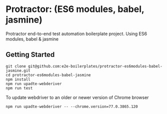 # Protractor: (ES6 modules, babel, jasmine)
Protractor end-to-end test automation boilerplate project. Using ES6 modules, babel &amp; jasmine

## Getting Started

    git clone git@github.com:e2e-boilerplates/protractor-es6modules-babel-jasmine.git
    cd protractor-es6modules-babel-jasmine
    npm install
    npm run upadte-webderiver
    npm run test

To update webdriver to an older or newer version of Chrome browser
    
    npm run upadte-webderiver -- --chrome.version=77.0.3865.120

